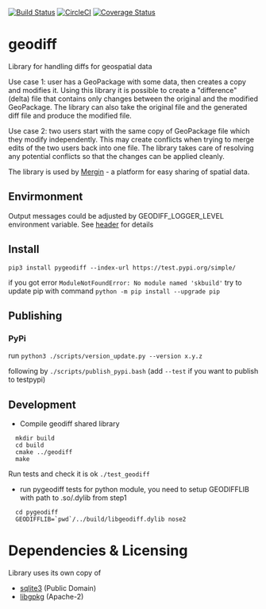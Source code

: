 [![Build Status](https://travis-ci.org/lutraconsulting/geodiff.svg?branch=master)](https://travis-ci.org/lutraconsulting/geodiff)
[![CircleCI](https://circleci.com/gh/lutraconsulting/geodiff.svg?style=svg)](https://circleci.com/gh/lutraconsulting/geodiff)
[![Coverage Status](https://img.shields.io/coveralls/lutraconsulting/geodiff.svg)](https://coveralls.io/github/lutraconsulting/geodiff?branch=master)

# geodiff
Library for handling diffs for geospatial data 

Use case 1: user has a GeoPackage with some data, then creates a copy and modifies it. Using this library it is possible to create a "difference" (delta) file that contains only changes between the original and the modified GeoPackage. The library can also take the original file and the generated diff file and produce the modified file.

Use case 2: two users start with the same copy of GeoPackage file which they modify independently. This may create conflicts when trying to merge edits of the two users back into one file. The library takes care of resolving any potential conflicts so that the changes can be applied cleanly.

The library is used by [Mergin](https://public.cloudmergin.com/) - a platform for easy sharing of spatial data.

## Envirmonment

Output messages could be adjusted by GEODIFF_LOGGER_LEVEL environment variable. 
See [header](https://github.com/lutraconsulting/geodiff/blob/master/geodiff/src/geodiff.h) for details

## Install 

`pip3 install pygeodiff --index-url https://test.pypi.org/simple/`

if you got error `ModuleNotFoundError: No module named 'skbuild'` try to update pip with command
`python -m pip install --upgrade pip`

## Publishing 

### PyPi

run `python3 ./scripts/version_update.py --version x.y.z`

following by `./scripts/publish_pypi.bash` (add `--test` if you want to publish to testpypi)


## Development
- Compile geodiff shared library
```
  mkdir build
  cd build
  cmake ../geodiff
  make
```
Run tests and check it is ok `./test_geodiff`


- run pygeodiff tests for python module, you need to setup GEODIFFLIB with path to .so/.dylib from step1
```
  cd pygeodiff
  GEODIFFLIB=`pwd`/../build/libgeodiff.dylib nose2
```

# Dependencies & Licensing

Library uses its own copy of
 - [sqlite3](https://sqlite.org/index.html) (Public Domain)
 - [libgpkg](https://github.com/luciad/libgpkg) (Apache-2)
